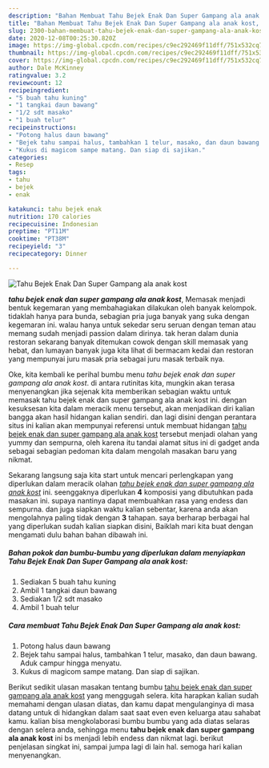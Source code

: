 ```yaml
---
description: "Bahan Membuat Tahu Bejek Enak Dan Super Gampang ala anak kost, Sempurna"
title: "Bahan Membuat Tahu Bejek Enak Dan Super Gampang ala anak kost, Sempurna"
slug: 2300-bahan-membuat-tahu-bejek-enak-dan-super-gampang-ala-anak-kost-sempurna
date: 2020-12-08T00:25:30.820Z
image: https://img-global.cpcdn.com/recipes/c9ec292469f11dff/751x532cq70/tahu-bejek-enak-dan-super-gampang-ala-anak-kost-foto-resep-utama.jpg
thumbnail: https://img-global.cpcdn.com/recipes/c9ec292469f11dff/751x532cq70/tahu-bejek-enak-dan-super-gampang-ala-anak-kost-foto-resep-utama.jpg
cover: https://img-global.cpcdn.com/recipes/c9ec292469f11dff/751x532cq70/tahu-bejek-enak-dan-super-gampang-ala-anak-kost-foto-resep-utama.jpg
author: Dale McKinney
ratingvalue: 3.2
reviewcount: 12
recipeingredient:
- "5 buah tahu kuning"
- "1 tangkai daun bawang"
- "1/2 sdt masako"
- "1 buah telur"
recipeinstructions:
- "Potong halus daun bawang"
- "Bejek tahu sampai halus, tambahkan 1 telur, masako, dan daun bawang. Aduk campur hingga menyatu."
- "Kukus di magicom sampe matang. Dan siap di sajikan."
categories:
- Resep
tags:
- tahu
- bejek
- enak

katakunci: tahu bejek enak 
nutrition: 170 calories
recipecuisine: Indonesian
preptime: "PT11M"
cooktime: "PT38M"
recipeyield: "3"
recipecategory: Dinner

---
```



![Tahu Bejek Enak Dan Super Gampang ala anak kost](https://img-global.cpcdn.com/recipes/c9ec292469f11dff/751x532cq70/tahu-bejek-enak-dan-super-gampang-ala-anak-kost-foto-resep-utama.jpg)

<b><i>tahu bejek enak dan super gampang ala anak kost</i></b>, Memasak menjadi bentuk kegemaran yang membahagiakan dilakukan oleh banyak kelompok. tidaklah hanya para bunda, sebagian pria juga banyak yang suka dengan kegemaran ini. walau hanya untuk sekedar seru seruan dengan teman atau memang sudah menjadi passion dalam dirinya. tak heran dalam dunia restoran sekarang banyak ditemukan cowok dengan skill memasak yang hebat, dan lumayan banyak juga kita lihat di bermacam kedai dan restoran yang mempunyai juru masak pria sebagai juru masak terbaik nya.

Oke, kita kembali ke perihal bumbu menu <i>tahu bejek enak dan super gampang ala anak kost</i>. di antara rutinitas kita, mungkin akan terasa menyenangkan jika sejenak kita memberikan sebagian waktu untuk memasak tahu bejek enak dan super gampang ala anak kost ini. dengan kesuksesan kita dalam meracik menu tersebut, akan menjadikan diri kalian bangga akan hasil hidangan kalian sendiri. dan lagi disini dengan perantara situs ini kalian akan mempunyai referensi untuk membuat hidangan <u>tahu bejek enak dan super gampang ala anak kost</u> tersebut menjadi olahan yang yummy dan sempurna, oleh karena itu tandai alamat situs ini di gadget anda sebagai sebagian pedoman kita dalam mengolah masakan baru yang nikmat.




Sekarang langsung saja kita start untuk mencari perlengkapan yang diperlukan dalam meracik olahan <u><i>tahu bejek enak dan super gampang ala anak kost</i></u> ini. seenggaknya diperlukan <b>4</b> komposisi yang dibutuhkan pada masakan ini. supaya nantinya dapat membuahkan rasa yang endess dan sempurna. dan juga siapkan waktu kalian sebentar, karena anda akan mengolahnya paling tidak dengan <b>3</b> tahapan. saya berharap berbagai hal yang diperlukan sudah kalian siapkan disini, Baiklah mari kita buat dengan mengamati dulu bahan bahan dibawah ini.

<!--inarticleads1-->

##### Bahan pokok dan bumbu-bumbu yang diperlukan dalam menyiapkan Tahu Bejek Enak Dan Super Gampang ala anak kost:

1. Sediakan 5 buah tahu kuning
1. Ambil 1 tangkai daun bawang
1. Sediakan 1/2 sdt masako
1. Ambil 1 buah telur




<!--inarticleads2-->

##### Cara membuat Tahu Bejek Enak Dan Super Gampang ala anak kost:

1. Potong halus daun bawang
1. Bejek tahu sampai halus, tambahkan 1 telur, masako, dan daun bawang. Aduk campur hingga menyatu.
1. Kukus di magicom sampe matang. Dan siap di sajikan.




Berikut sedikit ulasan masakan tentang bumbu <u>tahu bejek enak dan super gampang ala anak kost</u> yang menggugah selera. kita harapkan kalian sudah memahami dengan ulasan diatas, dan kamu dapat mengulanginya di masa datang untuk di hidangkan dalam saat saat even even keluarga atau sahabat kamu. kalian bisa mengkolaborasi bumbu bumbu yang ada diatas selaras dengan selera anda, sehingga menu <b>tahu bejek enak dan super gampang ala anak kost</b> ini bs menjadi lebih endess dan nikmat lagi. berikut penjelasan singkat ini, sampai jumpa lagi di lain hal. semoga hari kalian menyenangkan.

